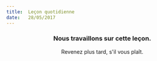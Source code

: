 ```yaml
---
title:  Leçon quotidienne
date:   28/05/2017
---
```


### <center>Nous travaillons sur cette leçon.</center>
<center>Revenez plus tard, s'il vous plaît.</center>